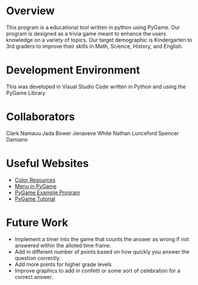 # Overview

This program is a educational tool written in python using PyGame. Our program is designed as a trivia game meant to enhance the users knowledge on a variety of topics. Our target demographic is Kindergarten to 3rd graders to improve their skills in Math, Science, History, and English.

# Development Environment

This was developed in Visual Studio Code written in Python and using the PyGame Library

# Collaborators

Clark Namauu
Jada Bower
Jenaveve White
Nathan Lunceford
Spencer Damiano

# Useful Websites

- [Color Resources](https://trinket.io/pygame/f5af3f7500)
- [Menu in PyGame](https://www.google.com/search?q=how+to+make+a+menu+in+pygame&rlz=1C1VDKB_enUS971US971&oq=how+to+make+a+menu+in+pygame+&gs_lcrp=EgZjaHJvbWUyBggAEEUYOdIBCjEwMDMyMWowajGoAgCwAgA&sourceid=chrome&ie=UTF-8#fpstate=ive&vld=cid:d87f9d81,vid:2iyx8_elcYg,st:0)
- [PyGame Example Program](https://github.com/captain1947/Flappy-Bird/)
- [PyGame Tutorial](https://www.youtube.com/watch?v=AY9MnQ4x3zk)

# Future Work

- Implement a timer into the game that counts the answer as wrong if not answered within the alloted time frame.
- Add in different number of points based on how quickly you answer the question correctly.
- Add more points for higher grade levels
- Improve graphics to add in confetti or some sort of celebration for a correct answer.

